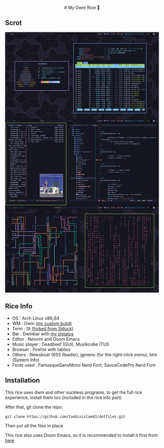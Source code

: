 <p align="center">
# My Dwm Rice 🍚 
</p>

## Scrot

![](rice.png)

## Rice Info

* OS : Arch Linux x86_64
* WM : Dwm [(my custom build)](https://github.com/tanbinislam43/dwm)
* Term : St [(forked from Siduck)](https://github.com/siduck/st)
* Bar : Dwmbar with [my slstatus](https://github.com/tanbinislam43/slstatus)
* Editor : Neovim and Doom Emacs
* Music player : Deadbeef (GUI), Musikcube (TUI)
* Browser : Firefox with tabliss
* Others : Newsboat (RSS Reader), jgmenu (for the right-click menu), btm (System Info)
* Fonts used : FantasqueSansMono Nerd Font, SauceCodePro Nerd Font
## Installation

This rice uses dwm and other suckless programs, to get the full rice experience, install them too (included in the rice info part)

After that, git clone the repo:

```
git clone https://github.com/tanbinislam43/dotfiles.git
```
Then put all the files in place

This rice also uses Doom Emacs, so it is recommended to install it first from [here](https://github.com/doomemacs/doomemacs)

